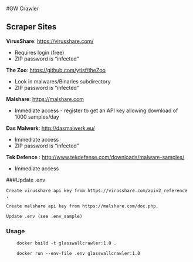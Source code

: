 #GW Crawler

## Scraper Sites 

**VirusShare**: https://virusshare.com/
  - Requires login (free)
  - ZIP password is “infected"

**The Zoo**: https://github.com/ytisf/theZoo

  - Look in malwares/Binaries subdirectory
  - ZIP password is “infected"

**Malshare**: https://malshare.com

  - Immediate access - register to get an API key allowing download of 1000 samples/day

**Das Malwerk**: http://dasmalwerk.eu/

  - Immediate access
  - ZIP password is “infected”
  
**Tek Defence** : http://www.tekdefense.com/downloads/malware-samples/
  - Immediate access

###Update .env 

    Create virusshare api key from https://virusshare.com/apiv2_reference , 
    
    Create malshare api key from https://malshare.com/doc.php,
    
    Update .env (see .env_sample)
    

### Usage

```
    docker build -t glasswallcrawler:1.0 .
     
    docker run --env-file .env glasswallcrawler:1.0 

```











